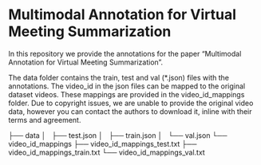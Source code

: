 # Multimodal Annotation for Virtual Meeting Summarization

In this repository we provide the annotations for the paper “Multimodal Annotation for Virtual Meeting Summarization”.

The data folder contains the train, test and val (*.json) files with the annotations. The video_id in the json files can be mapped to the original dataset videos. These mappings are provided in the video_id_mappings folder. Due to copyright issues, we are unable to provide the original video data, however you can contact the authors to download it, inline with their terms and agreement.

├── data
│   ├── test.json
│   ├── train.json
│   └── val.json
└── video_id_mappings
    ├── video_id_mappings_test.txt
    ├── video_id_mappings_train.txt
    └── video_id_mappings_val.txt

